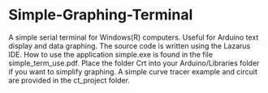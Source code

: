 # Simple-Graphing-Terminal
A simple serial terminal for Windows(R) computers. Useful for Arduino text display and data graphing.
The source code is written using the Lazarus IDE.
How to use the application simple.exe is found in the file simple_term_use.pdf.
Place the folder Crt into your Arduino/Libraries folder if you want to simplify graphing.
A simple curve tracer example and circuit are provided in the ct_project folder.
